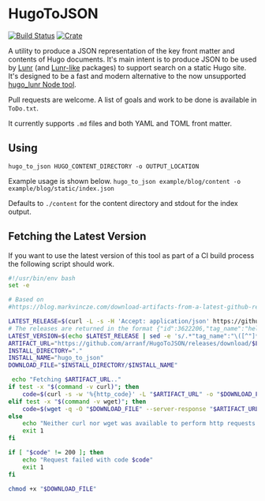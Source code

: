 # HugoToJSON

[![Build Status](https://travis-ci.com/arranf/HugoToJSON.svg?branch=master)](https://travis-ci.com/arranf/HugoToJSON)
[![Crate](https://img.shields.io/crates/v/hugo_to_json.svg)](https://crates.io/crates/hugo_to_json)

A utility to produce a JSON representation of the key front matter and contents of Hugo documents. It's main intent is to produce JSON to be used by [Lunr](https://lunrjs.com/) (and [Lunr-like](http://elasticlunr.com/) packages) to support search on a static Hugo site. It's designed to be a fast and modern alternative to the now unsupported [hugo_lunr Node tool](https://www.npmjs.com/package/hugo-lunr).

Pull requests are welcome. A list of goals and work to be done is available in `ToDo.txt`.

It currently supports `.md` files and both YAML and TOML front matter.

## Using
`hugo_to_json HUGO_CONTENT_DIRECTORY -o OUTPUT_LOCATION`

Example usage is shown below.
`hugo_to_json example/blog/content -o example/blog/static/index.json`

Defaults to `./content` for the content directory and stdout for the index output.

## Fetching the Latest Version

If you want to use the latest version of this tool as part of a CI build process the following script should work.

```bash
#!/usr/bin/env bash
set -e

# Based on
#https://blog.markvincze.com/download-artifacts-from-a-latest-github-release-in-sh-and-powershell/

LATEST_RELEASE=$(curl -L -s -H 'Accept: application/json' https://github.com/arranf/HugoToJSON/releases/latest)
# The releases are returned in the format {"id":3622206,"tag_name":"hello-1.0.0.11",...}, we have to extract the tag_name.
LATEST_VERSION=$(echo $LATEST_RELEASE | sed -e 's/.*"tag_name":"\([^"]*\)".*/\1/')
ARTIFACT_URL="https://github.com/arranf/HugoToJSON/releases/download/$LATEST_VERSION/hugo_to_json"
INSTALL_DIRECTORY="."
INSTALL_NAME="hugo_to_json"
DOWNLOAD_FILE="$INSTALL_DIRECTORY/$INSTALL_NAME"

 echo "Fetching $ARTIFACT_URL.."
if test -x "$(command -v curl)"; then
    code=$(curl -s -w '%{http_code}' -L "$ARTIFACT_URL" -o "$DOWNLOAD_FILE")
elif test -x "$(command -v wget)"; then
    code=$(wget -q -O "$DOWNLOAD_FILE" --server-response "$ARTIFACT_URL" 2>&1 | awk '/^  HTTP/{print $2}' | tail -1)
else
    echo "Neither curl nor wget was available to perform http requests."
    exit 1
fi

if [ "$code" != 200 ]; then
    echo "Request failed with code $code"
    exit 1
fi

chmod +x "$DOWNLOAD_FILE"
```
